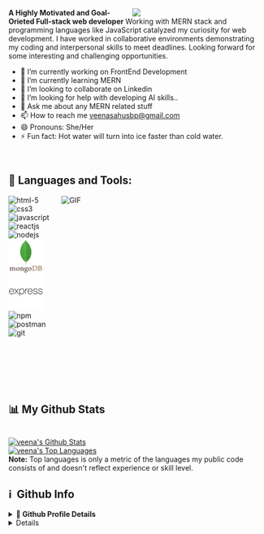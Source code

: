 <img align='right' src="https://media.giphy.com/media/M9gbBd9nbDrOTu1Mqx/giphy.gif" width="260">
<b>A Highly Motivated and Goal-Orieted Full-stack web developer</b> Working with MERN stack and programming languages like JavaScript catalyzed my curiosity for web development. I have worked in collaborative environments demonstrating my coding and interpersonal skills to meet deadlines. Looking forward for some interesting and challenging opportunities.


- 🔭 I’m currently working on FrontEnd Development
- 🌱 I’m currently learning MERN 
- 👯 I’m looking to collaborate on Linkedin
- 🤔 I’m looking for help with developing AI skills..
- 💬 Ask me about any MERN related stuff
- 📫 How to reach me veenasahusbp@gmail.com
- 😄 Pronouns: She/Her
- ⚡ Fun fact: Hot water will turn into ice faster than cold water.
 <br>
 
## 🚀 Languages and Tools:
 <img align="right" alt="GIF" clear = "both" src="https://github.com/abhisheknaiidu/abhisheknaiidu/blob/master/code.gif?raw=true" width="400" height="250" />
<p align="left"> 
    <img src="https://img.icons8.com/color/70/000000/html-5.png" alt="html-5" gap: 20px/> 
    <img src="https://img.icons8.com/color/70/000000/css3.png" alt="css3" gap: 20px/> 
    <img src="https://img.icons8.com/color/70/000000/javascript.png" alt="javascript" gap: 20px/>
    <img src="https://img.icons8.com/officel/70/000000/react.png" alt="reactjs"  width="68" height="68" gap: 20px/>
    <img src="https://img.icons8.com/color/70/000000/nodejs.png" alt="nodejs" gap: 40px/> 
    <img src="https://raw.githubusercontent.com/devicons/devicon/master/icons/mongodb/mongodb-original-wordmark.svg" alt="mongodb" width="68" height="68" gap: 20px/>
    <img src="https://raw.githubusercontent.com/devicons/devicon/master/icons/express/express-original-wordmark.svg" alt="express" width="68" height="68" gap: 20px/>
    <img src="https://img.icons8.com/color/70/000000/npm.png"  alt="npm" gap: 20px/>   
    <img src="https://www.vectorlogo.zone/logos/getpostman/getpostman-icon.svg" alt="postman" width="60" height="60" alt="postman" gap: 20px/>
    <img src="https://img.icons8.com/color/70/000000/git.png" alt="git" gap: 20px/>
    
</p>

<br/>
<br/>
<br/>
<br/>
<br/>

## 📊 My Github Stats

<br/>
    <a href="https://github.com/veenasahu12/github-readme-stats"><img alt="veena's Github Stats" src="https://github-readme-stats.vercel.app/api?username=veenasahu12&show_icons=true&count_private=true&theme=chartreuse-dark&hide_border=true&bg_color=0D1117" /></a>
    </br>
  <a href="https://github.com/veenasahu12/github-readme-stats"><img alt="veena's Top Languages" src="https://github-readme-stats.vercel.app/api/top-langs/?username=Abhi-lab2&langs_count=8&count_private=true&layout=compact&theme=react&hide_border=true&bg_color=0D1117" /></a>
  <br/>
  <b>Note:</b> Top languages is only a metric of the languages my public code consists of and doesn't reflect experience or skill level.
  
 <br>
 
 <h2>ℹ️ &nbsp;Github Info</h2>
<details>	
  <summary><b>🔎 Github Profile Details</b></summary>
<p align="center"><img height="180em" src="https://github-profile-summary-cards.vercel.app/api/cards/profile-details?username=veenasahu12&theme=github_dark" alt="veenasahu12" align = "center"/></p>
</details>
<details>
<!--  <summary><b>🔥 Github Streaks</b></summary>
<p align="center"><img src="https://github-readme-streak-statskbiswal01s.herokuapp.com/?user=Abhi-lab2&theme=black-ice&hide_border=true&stroke=0000&background=0D1117&ring=e05397&fire=e05397&currStreakLabel=e05397" alt="veenasahu12" /></p>
</details> -->
<details>
<summary><b>📊 Github Contribution Graph</b></summary>
<p align="center"<a href="#"><img alt="veenasahu12 Activity Graph" src="https://activity-graph.herokuapp.com/graph?username=veenasahu12&bg_color=0D1117&color=e05397&line=e05397&point=FFFFFF&hide_border=true&" /></a></p>
</details>
<details>   
 <summary><b>🏆 Github Achievements</b></summary>
<p align="center"> <a href="https://github.com/veenasahu12"><img src="https://github-profile-trophy.vercel.app/?username=veenasahu12&margin-w=5&theme=radical" alt="veena's" /></a> </p>
 </details>


 <hr>
